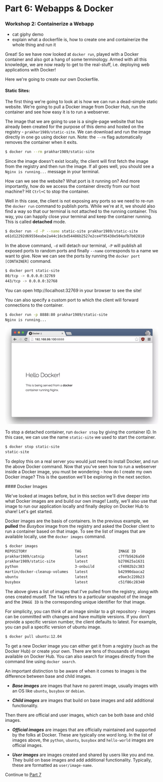# Part 6: Webapps & Docker

### Workshop 2: Containerize a Webapp

- cat giphy demo
- explain what a dockerfile is, how to create one and containerize the whole thing and run it


Great! So we have now looked at `docker run`, played with a Docker container and also got a hang of some terminology. Armed with all this knowledge, we are now ready to get to the real-stuff, i.e. deploying web applications with Docker!

Here we're going to create our own Dockerfile.

#### Static Sites:

The first thing we're going to look at is how we can run a dead-simple static website. We're going to pull a Docker image from Docker Hub, run the container and see how easy it is to run a webserver.

The image that we are going to use is a single-page website that has already been created for the purpose of this demo and hosted on the registry - `prakhar1989/static-site`. We can download and run the image directly in one go using docker run. Note: the `--rm` flag automatically removes the container when it exits.

```bash
$ docker run --rm prakhar1989/static-site
```

Since the image doesn't exist locally, the client will first fetch the image from the registry and then run the image. If all goes well, you should see a `Nginx is running...` message in your terminal.

How can we see the website? What port is it running on? And more importantly, how do we access the container directly from our host machine? Hit `Ctrl+C` to stop the container.

Well in this case, the client is not exposing any ports so we need to re-run the `docker run` command to publish ports. While we're at it, we should also find a way so that our terminal is not attached to the running container. This way, you can happily close your terminal and keep the container running. This is called __detached__ mode.

```bash
$ docker run -d -P --name static-site prakhar1989/static-site
e61d12292d69556eabe2a44c16cbd54486b2527e2ce4f95438e504afb7b02810
```

In the above command, `-d` will detach our terminal, `-P` will publish all exposed ports to random ports and finally `--name` corresponds to a name we want to give. Now we can see the ports by running the `docker port [CONTAINER]` command.

```bash
$ docker port static-site
80/tcp -> 0.0.0.0:32769
443/tcp -> 0.0.0.0:32768
```

You can open http://localhost:32769 in your browser to see the site!

You can also specify a custom port to which the client will forward connections to the container.

```bash
$ docker run -p 8888:80 prakhar1989/static-site
Nginx is running...
```
![alt text](../../InstructorNotes/Images/static.png)

To stop a detached container, run `docker stop` by giving the container ID. In this case, we can use the name `static-site` we used to start the container.

```bash
$ docker stop static-site
static-site
```

To deploy this on a real server you would just need to install Docker, and run the above Docker command. Now that you've seen how to run a webserver inside a Docker image, you must be wondering - how do I create my own Docker image? This is the question we'll be exploring in the next section.

#### Docker Images

We've looked at images before, but in this section we'll dive deeper into what Docker images are and build our own image! Lastly, we'll also use that image to run our application locally and finally deploy on Docker Hub to share! Let's get started.


Docker images are the basis of containers. In the previous example, we __pulled__ the _Busybox_ image from the registry and asked the Docker client to run a container based on that image. To see the list of images that are available locally, use the `docker images` command.

```bash
$ docker images
REPOSITORY                      TAG                 IMAGE ID            CREATED             VIRTUAL SIZE
prakhar1989/catnip              latest              c7ffb5626a50        2 hours ago         697.9 MB
prakhar1989/static-site         latest              b270625a1631        21 hours ago        133.9 MB
python                          3-onbuild           cf4002b2c383        5 days ago          688.8 MB
martin/docker-cleanup-volumes   latest              b42990daaca2        7 weeks ago         22.14 MB
ubuntu                          latest              e9ae3c220b23        7 weeks ago         187.9 MB
busybox                         latest              c51f86c28340        9 weeks ago         1.109 MB
```

The above gives a list of images that I've pulled from the registry, along with ones created muself. The `TAG` refers to a particular snapshot of the image and the `IMAGE ID` is the corresponding unique identifier for that image.

For simplicity, you can think of an image similar to a git repository - images can be committed with changes and have multiple versions. If you don't provide a specific version number, the client defaults to latest. For example, you can pull a specific version of ubuntu image.

```bash
$ docker pull ubuntu:12.04
```

To get a new Docker image you can either get it from a registry (such as the Docker Hub) or create your own. There are tens of thousands of images available on Docker Hub. You can also search for images directly from the command line using `docker search`.

An important distinction to be aware of when it comes to images is the difference between base and child images.

* ___Base images___ are images that have no parent image, usually images with an OS like `ubuntu`, `busybox` or `debian`.

* ___Child images___ are images that build on base images and add additional functionality.

Then there are official and user images, which can be both base and child images.

* ___Official images___ are images that are officially maintained and supported by the folks at Docker. These are typically one word long. In the list of images above, the `python`, `ubuntu`, `busybox` and `hello-world` images are official images.

* ___User images___ are images created and shared by users like you and me. They build on base images and add additional functionality. Typically, these are formatted as `user/image-name`.

Continue to [Part 7](Part7.md)


